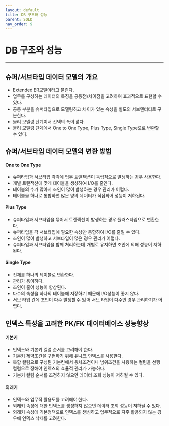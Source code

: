 ```yaml
---
layout: default
title: DB 구조와 성능
parent: SQLD
nav_order: 9
---
```


# DB 구조와 성능

---

## 슈퍼/서브타입 데이터 모델의 개요

- Extended ER모델이라고 불린다.
- 업무를 구성하는 데이터의 특징을 공통점/차이점을 고려하여 효과적으로 표현할 수 있다.
- 공통 부분을 슈퍼타입으로 모델링하고 차이가 있는 속성을 별도의 서브엔터티로 구분한다.
- 물리 모델링 단계이서 선택의 폭이 넓다.
- 물리 모델링 단계에서 One to One Type, Plus Type, Single Type으로 변환할 수 있다.

## 슈퍼/서브타입 데이터 모델의 변환 방법

#### One to One Type

- 슈퍼타입과 서브타입 각각에 업무 트랜잭션이 독립적으로 발생하는 경우 사용한다.
- 개별 트랜잭션에 맞게 테이블을 생성하여 I/O를 줄인다.
- 테이블의 수가 많아서 조인이 많이 발생하는 경우 관리가 어렵다.
- 테이블을 하나로 통합하면 많은 양의 데이터가 직접되어 성능이 저하된다.

#### Plus Type

- 슈퍼타입과 서브타입을 묶어서 트랜잭션이 발생하는 경우 플러스타입으로 변환한다.
- 슈퍼타입을 각 서브타입에 필요한 속성만 통합하여 I/O를 줄일 수 있다.
- 조인이 많이 발생하고 서브타입이 많은 경우 관리가 어렵다.
- 슈퍼타입과 서브타입을 함께 처리하는데 개별로 유지하면 조인에 의해 성능이 저하된다.

#### Single Type

- 전체를 하나의 테이블로 변환한다.
- 관리가 용이하다.
- 조인이 줄어 성능이 향상된다.
- 다수의 속성을 하나의 테이블에 저장하기 때문에 I/O성능이 좋지 않다.
- 서브 타입 간에 조인이 다수 발생할 수 있어 서브 타입이 다수인 경우 관리하기가 어렵다.

## 인덱스 특성을 고려한 PK/FK 데이터베이스 성능향상

#### 기본키

- 인덱스와 기본키 컬럼 순서를 고려해야 한다.
- 기본키 제약조건을 구현하기 위해 유니크 인텍스를 사용한다.
- 복합 컬럼으로 구성된 기본킨에서 등치조건이나 범위조건을 사용하는 컬럼을 선행 컬럼으로 정해야 인덱스의 효율적 관리가 가능하다.
- 기본키 컬럼 순서를 조정하지 않으면 데이터 조회 성능이 저하될 수 있다.

#### 외래키

- 인덱스와 업무적 활용도를 고려해야 한다.
- 외래키 속성에 대한 인덱스를 생성하지 않으면 데이터 조회 성능이 저하될 수 있다.
- 외래키 속성에 기본정책으로 인덱스를 생성하고 업무적으로 자주 활용되지 않는 경우에 인덱스 삭제를 고려한다.
